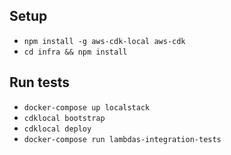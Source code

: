 ## Setup

- `npm install -g aws-cdk-local aws-cdk`
- `cd infra && npm install`

## Run tests

- `docker-compose up localstack`
- `cdklocal bootstrap`
- `cdklocal deploy`
- `docker-compose run lambdas-integration-tests`
